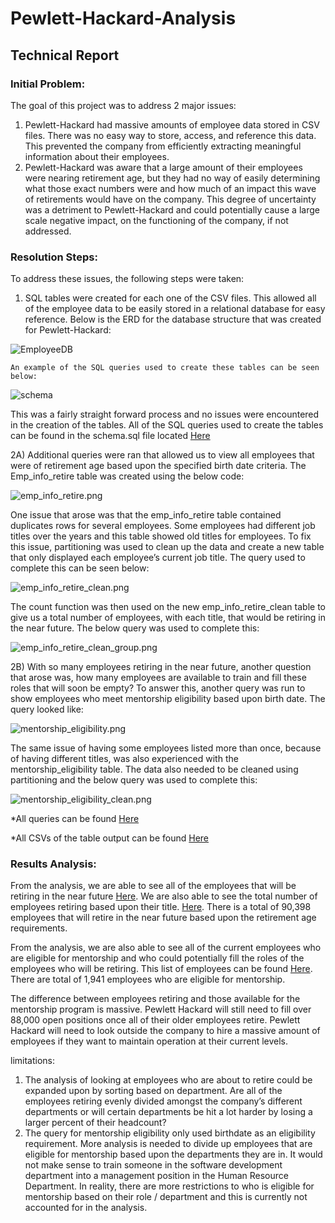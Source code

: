 # Pewlett-Hackard-Analysis

## Technical Report

### Initial Problem:
The goal of this project was to address 2 major issues:
1)	Pewlett-Hackard had massive amounts of employee data stored in CSV files. There was no easy way to store, access, and reference this data. This prevented the company from efficiently extracting meaningful information about their employees.
2)	Pewlett-Hackard was aware that a large amount of their employees were nearing retirement age, but they had no way of easily determining what those exact numbers were and how much of an impact this wave of retirements would have on the company. This degree of uncertainty was a detriment to Pewlett-Hackard and could potentially cause a large scale negative impact, on the functioning of the company, if not addressed.


### Resolution Steps:
To address these issues, the following steps were taken:
1)	SQL tables were created for each one of the CSV files. This allowed all of the employee data to be easily stored in a relational database for easy reference. Below is the ERD for the database structure that was created for Pewlett-Hackard:

![EmployeeDB](EmployeeDB.png)

	An example of the SQL queries used to create these tables can be seen below:

![schema](schema.png)

This was a fairly straight forward process and no issues were encountered in the creation of the tables. All of the SQL queries used to create the tables can be found in the schema.sql file located [Here](https://github.com/Waking-Dreamer/Pewlett-Hackard-Analysis/tree/master/Queries/schema.sql)


2A) Additional queries were ran that allowed us to view all employees that were of retirement age based upon the specified birth date criteria. The Emp_info_retire table was created using the below code:

![emp_info_retire.png](emp_info_retire.png)

One issue that arose was that the emp_info_retire table contained duplicates rows for several employees. Some employees had different job titles over the years and this table showed old titles for employees. To fix this issue, partitioning was used to clean up the data and create a new table that only displayed each employee’s current job title. The query used to complete this can be seen below:

![emp_info_retire_clean.png](emp_info_retire_clean.png)

The count function was then used on the new emp_info_retire_clean table to give us a total number of employees, with each title, that would be retiring in the near future. The below query was used to complete this:

![emp_info_retire_clean_group.png](emp_info_retire_clean_group.png)

2B) With so many employees retiring in the near future, another question that arose was, how many employees are available to train and fill these roles that will soon be empty? To answer this, another query was run to show employees who meet mentorship eligibility based upon birth date. The query looked like:

![mentorship_eligibility.png](mentorship_eligibility.png)

The same issue of having some employees listed more than once, because of having different titles, was also experienced with the mentorship_eligibility table. The data also needed to be cleaned using partitioning and the below query was used to complete this:

![mentorship_eligibility_clean.png](mentorship_eligibility_clean.png)

*All queries can be found [Here](https://github.com/Waking-Dreamer/Pewlett-Hackard-Analysis/tree/master/Queries/challenge_queries.sql)

*All CSVs of the table output can be found [Here](https://github.com/Waking-Dreamer/Pewlett-Hackard-Analysis/tree/master/Challenge_Query_Output)


### Results Analysis:

From the analysis, we are able to see all of the employees that will be retiring in the near future [Here](https://github.com/Waking-Dreamer/Pewlett-Hackard-Analysis/tree/master/Challenge_Query_Output/emp_info_retire_clean.csv). We are also able to see the total number of employees retiring based upon their title. [Here](https://github.com/Waking-Dreamer/Pewlett-Hackard-Analysis/tree/master/Challenge_Query_Output/emp_info_retire_clean_group.csv). There is a total of 90,398 employees that will retire in the near future based upon the retirement age requirements.

From the analysis, we are also able to see all of the current employees who are eligible for mentorship and who could potentially fill the roles of the employees who will be retiring. This list of employees can be found [Here](https://github.com/Waking-Dreamer/Pewlett-Hackard-Analysis/tree/master/Challenge_Query_Output/mentorship_eligibility_clean.csv). There are total of 1,941 employees who are eligible for mentorship.

The difference between employees retiring and those available for the mentorship program is massive. Pewlett Hackard will still need to fill over 88,000 open positions once all of their older employees retire. Pewlett Hackard will need to look outside the company to hire a massive amount of employees if they want to maintain operation at their current levels.

limitations:

1)	The analysis of looking at employees who are about to retire could be expanded upon by sorting based on department. Are all of the employees retiring evenly divided amongst the company’s different departments or will certain departments be hit a lot harder by losing a larger percent of their headcount?
2)	The query for mentorship eligibility only used birthdate as an eligibility requirement. More analysis is needed to divide up employees that are eligible for mentorship based upon the departments they are in. It would not make sense to train someone in the software development department into a management position in the Human Resource Department. In reality, there are more restrictions to who is eligible for mentorship based on their role / department and this is currently not accounted for in the analysis.

